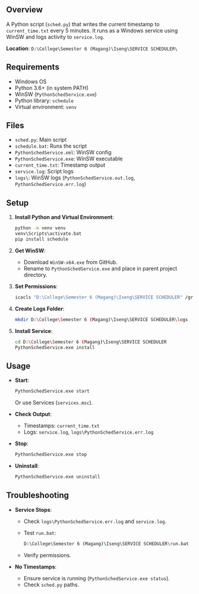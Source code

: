 ## Overview

A Python script (`sched.py`) that writes the current timestamp to `current_time.txt` every 5 minutes. It runs as a Windows service using WinSW and logs activity to `service.log`.

**Location**: `D:\College\Semester 6 (Magang)\Iseng\SERVICE SCHEDULER\`

## Requirements

- Windows OS
- Python 3.6+ (in system PATH)
- WinSW (`PythonSchedService.exe`)
- Python library: `schedule`
- Virtual environment: `venv`

## Files

- `sched.py`: Main script
- `schedule.bat`: Runs the script
- `PythonSchedService.xml`: WinSW config
- `PythonSchedService.exe`: WinSW executable
- `current_time.txt`: Timestamp output
- `service.log`: Script logs
- `logs\`: WinSW logs (`PythonSchedService.out.log`, `PythonSchedService.err.log`)

## Setup

1. **Install Python and Virtual Environment**:

   ```bash
   python -m venv venv
   venv\Scripts\activate.bat
   pip install schedule
   ```

2. **Get WinSW**:

   - Download `WinSW-x64.exe` from GitHub.
   - Rename to `PythonSchedService.exe` and place in parent project directory.

3. **Set Permissions**:

   ```bash
   icacls "D:\College\Semester 6 (Magang)\Iseng\SERVICE SCHEDULER" /grant "SYSTEM:(F)" /T
   ```

4. **Create Logs Folder**:

   ```bash
   mkdir D:\College\Semester 6 (Magang)\Iseng\SERVICE SCHEDULER\logs
   ```

5. **Install Service**:

   ```bash
   cd D:\College\Semester 6 (Magang)\Iseng\SERVICE SCHEDULER
   PythonSchedService.exe install
   ```

## Usage

- **Start**:

  ```bash
  PythonSchedService.exe start
  ```

  Or use Services (`services.msc`).

- **Check Output**:

  - Timestamps: `current_time.txt`
  - Logs: `service.log`, `logs\PythonSchedService.err.log`

- **Stop**:

  ```bash
  PythonSchedService.exe stop
  ```

- **Uninstall**:

  ```bash
  PythonSchedService.exe uninstall
  ```

## Troubleshooting

- **Service Stops**:

  - Check `logs\PythonSchedService.err.log` and `service.log`.
  - Test `run.bat`:

    ```bash
    D:\College\Semester 6 (Magang)\Iseng\SERVICE SCHEDULER\run.bat
    ```

  - Verify permissions.

- **No Timestamps**:

  - Ensure service is running (`PythonSchedService.exe status`).
  - Check `sched.py` paths.
